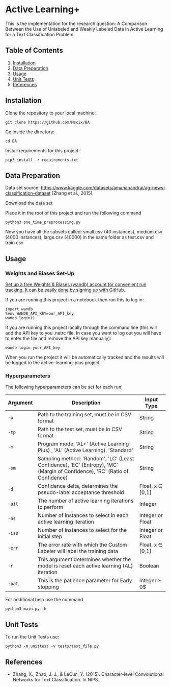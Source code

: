 # Active Learning+
This is the implementation for the research question: A Comparison Between the Use of Unlabeled and Weakly Labeled Data in Active Learning for a Text Classification Problem

## Table of Contents
1. [Installation](#installation)
2. [Data Preparation](#data-preparation)
3. [Usage](#usage)
4. [Unit Tests](#unit-tests)
5. [References](#references)

## Installation

Clone the repository to your local machine:

```shell
git clone https://github.com/Mscix/BA
```

Go inside the directory:

```shell
cd BA
```

Install requirements for this project:
```shell
pip3 install -r requirements.txt
```


## Data Preparation
Data set source: https://www.kaggle.com/datasets/amananandrai/ag-news-classification-dataset [Zhang et al., 2015].

Download the data set

Place it in the root of this project and run the following command

`````shell
python3 one_time_preprocessing.py
`````

Now you have all the subsets called: small.csv (40 instances), medium.csv (4000 instances), large.csv (40000) in the same folder as test.csv and train.csv


## Usage
### Weights and Biases Set-Up
[Set up a free Weights & Biases (wandb) account for convenient run tracking. It can be easily done by signing up with GitHub.](https://wandb.ai/login?signup=true)

If you are running this project in a notebook then run this to log in:
`````shell
import wandb
%env WANDB_API_KEY=our_API_key
wandb.login()
`````

If you are running this project locally through the command line (this will add the API key to you .netrc file. In case you want to log out
you will have to enter the file and remove the API key manually):
````shell
wandb login your_API_key
````
When you run the project it will be automatically tracked and the results will be logged to the active-learning-plus project.


### Hyperparameters

The following hyperparameters can be set for each run:

| Argument | Description                                                                                                                 | Input Type |
| --- |-----------------------------------------------------------------------------------------------------------------------------| --- |
| `-p` | Path to the training set, must be in CSV format                                                                             | String |
| `-tp` | Path to the test set, must be in CSV format                                                                                 | String |
| `-m` | Program mode: 'AL+' (Active Learning Plus) , 'AL' (Active Learning), 'Standard'                                             | String |
| `-sm` | Sampling method: 'Random', 'LC' (Least Confidence), 'EC' (Entropy), 'MC' (Margin of Confidence), 'RC' (Ratio of Confidence) | String |
| `-d` | Confidence delta, determines the pseudo-label acceptance threshold                                                          | Float, x ∈ [0,1] |
| `-ait` | The number of active learning iterations to perform                                                                         | Integer |
| `-ns` | Number of instances to select in each active learning iteration                                                             | Integer or Float |
| `-iss` | Number of instances to select for the initial step                                                                          | Integer or Float |
| `-err` | The error rate with which the Custom Labeler will label the training data                                                   | Float, x ∈ [0,1] |
| `-r` | This argument determines whether the model is reset each active learning (AL) iteration                                     | Boolean |
| `-pat` | This is the patience parameter for Early stopping                                                                           | Integer ≥ 0$ |

For additional help use the command
````shell
python3 main.py -h
````

## Unit Tests

To run the Unit Tests use: 
````shell
python3 -m unittest -v tests/test_file.py
````


## References
- Zhang, X., Zhao, J. J., & LeCun, Y. (2015). Character-level Convolutional Networks for Text Classification. In NIPS.
